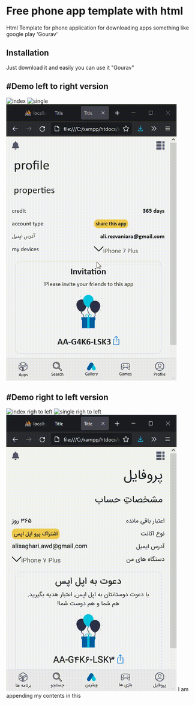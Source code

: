 # Free phone app template with html

Html Template for phone application for downloading apps something like google play 'Gourav'

## Installation

Just download it and easily you can use it "Gourav"

## #Demo left to right version
![index](https://github.com/AliRezvaniAra/Html-phone-application-template-free-download/raw/master/index.gif)
![single](https://github.com/AliRezvaniAra/Html-phone-application-template-free-download/raw/master/single.gif)
![profile](https://github.com/AliRezvaniAra/Html-phone-application-template-free-download/raw/master/profile.gif)

## #Demo right to left version
![index righ to left](https://github.com/AliRezvaniAra/Html-phone-application-template-free-download/raw/master/index_rtl.gif)
![single righ to left](https://github.com/AliRezvaniAra/Html-phone-application-template-free-download/raw/master/single_rtl.gif)
![profile righ to left](https://github.com/AliRezvaniAra/Html-phone-application-template-free-download/raw/master/profile_rtl.gif)
I am appending my contents in this 

